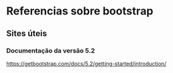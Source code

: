 # Referencias sobre bootstrap

## Sites úteis

### Documentação da versão 5.2
https://getbootstrap.com/docs/5.2/getting-started/introduction/

